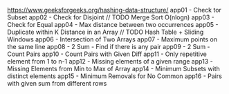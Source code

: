 https://www.geeksforgeeks.org/hashing-data-structure/
app01 - Check tor Subset
app02 - Check for Disjoint
    // TODO Merge Sort O(nlogn)
app03 - Check for Equal
app04 - Max distance between two occurrences
app05 - Duplicate within K Distance in an Array
    // TODO Hash Table + Sliding Windows
app06 - Intersection of Two Arrays
app07 - Maximum points on the same line
app08 - 2 Sum - Find if there is any pair
app09 - 2 Sum - Count Pairs
app10 - Count Pairs with Given Diff
app11 - Only repetitive element from 1 to n-1
app12 - Missing elements of a given range
app13 - Missing Elements from Min to Max of Array
app14 - Minimum Subsets with distinct elements
app15 - Minimum Removals for No Common
app16 - Pairs with given sum from different rows